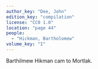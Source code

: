 ```yaml
---
author_key: "Dee, John"
edition_key: "compilation"
license: "CC0 1.0"
location: "page 44"
people:
  - "Hickman, Bartholomew"
volume_key: "I"
---
```

Barthilmew Hikman cam to Mortlak.
